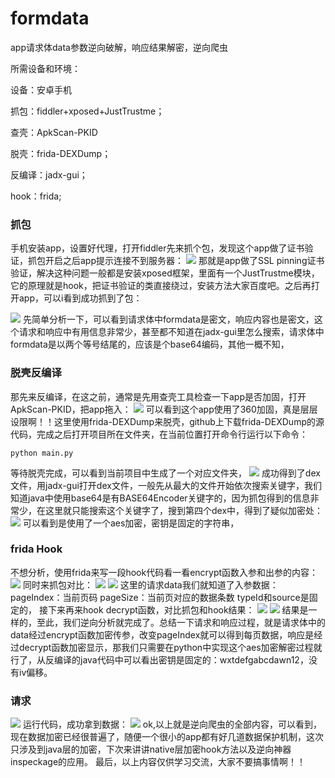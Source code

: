 # formdata
app请求体data参数逆向破解，响应结果解密，逆向爬虫

所需设备和环境：

设备：安卓手机

抓包：fiddler+xposed+JustTrustme；

查壳：ApkScan-PKID

脱壳：frida-DEXDump；

反编译：jadx-gui；

hook：frida;

### 抓包

手机安装app，设置好代理，打开fiddler先来抓个包，发现这个app做了证书验证，抓包开启之后app提示连接不到服务器：
![](https://i.loli.net/2020/08/20/AgnOYzF8TWVJ6Sq.png)
那就是app做了SSL pinning证书验证，解决这种问题一般都是安装xposed框架，里面有一个JustTrustme模块，它的原理就是hook，把证书验证的类直接绕过，安装方法大家百度吧。之后再打开app，可以i看到成功抓到了包：

![](https://i.loli.net/2020/08/18/GPohzN2UL4Bm5kp.png)
先简单分析一下，可以看到请求体中formdata是密文，响应内容也是密文，这个请求和响应中有用信息非常少，甚至都不知道在jadx-gui里怎么搜索，请求体中formdata是以两个等号结尾的，应该是个base64编码，其他一概不知，

### 脱壳反编译

那先来反编译，在这之前，通常是先用查壳工具检查一下app是否加固，打开ApkScan-PKID，把app拖入：
![](https://i.loli.net/2020/08/18/bPN1zjfTka4EGXL.png)
可以看到这个app使用了360加固，真是层层设限啊！！这里使用frida-DEXDump来脱壳，github上下载frida-DEXDump的源代码，完成之后打开项目所在文件夹，在当前位置打开命令行运行以下命令：
```
python main.py
```
等待脱壳完成，可以看到当前项目中生成了一个对应文件夹，
![](https://i.loli.net/2020/08/18/aEgq4Jwp3eiGvz2.png)
成功得到了dex文件，用jadx-gui打开dex文件，一般先从最大的文件开始依次搜索关键字，我们知道java中使用base64是有BASE64Encoder关键字的，因为抓包得到的信息非常少，在这里就只能搜索这个关键字了，搜到第四个dex中，得到了疑似加密处：
![](https://i.loli.net/2020/08/18/2Q9bGeSwuLK41IZ.png)
可以看到是使用了一个aes加密，密钥是固定的字符串，
### frida Hook
不想分析，使用frida来写一段hook代码看一看encrypt函数入参和出参的内容：
![](https://i.loli.net/2020/08/20/ClW9a5izFprqnfL.png)
同时来抓包对比：
![](https://i.loli.net/2020/08/20/3iMpUnT27DPGQLo.png)
![](https://i.loli.net/2020/08/20/MrUX8yqz1QIiw3J.png)
这里的请求data我们就知道了入参数据：
pageIndex：当前页码
pageSize：当前页对应的数据条数
typeId和source是固定的，
接下来再来hook decrypt函数，对比抓包和hook结果：
![](https://i.loli.net/2020/08/20/niKkSdz6DgUp8XW.png)
![](https://i.loli.net/2020/08/20/pi89D3nLCsFTtvj.png)
结果是一样的，至此，我们逆向分析就完成了。总结一下请求和响应过程，就是请求体中的data经过encrypt函数加密传参，改变pageIndex就可以得到每页数据，响应是经过decrypt函数加密显示，那我们只需要在python中实现这个aes加密解密过程就行了，从反编译的java代码中可以看出密钥是固定的：wxtdefgabcdawn12，没有iv偏移。
### 请求
![](https://i.loli.net/2020/08/20/VXNZW8SPtTcznJI.png)
运行代码，成功拿到数据：
![](https://i.loli.net/2020/08/20/hZKUeEM2dy5k9CS.png)
ok,以上就是逆向爬虫的全部内容，可以看到，现在数据加密已经很普遍了，随便一个很小的app都有好几道数据保护机制，这次只涉及到java层的加密，下次来讲讲native层加密hook方法以及逆向神器inspeckage的应用。
最后，以上内容仅供学习交流，大家不要搞事情啊！！
